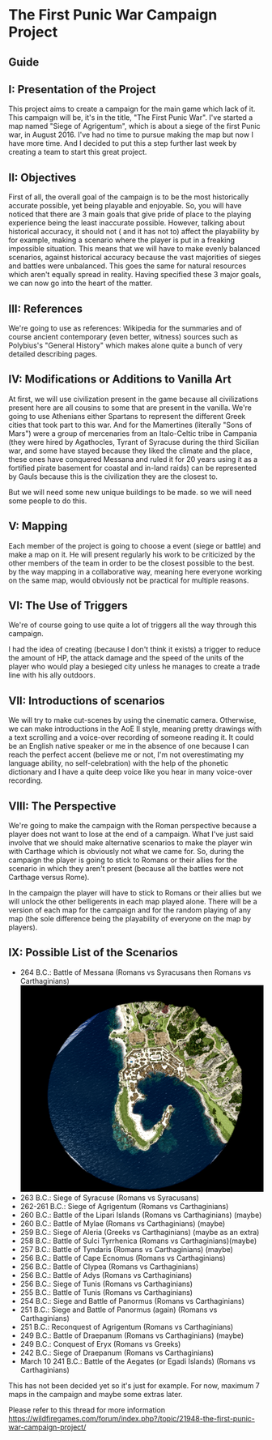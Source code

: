 # The First Punic War Campaign Project

## Guide

## I: Presentation of the Project
This project aims to create a campaign for the main game which lack of it. This campaign will be, it's in the title, "The First Punic War". I've started a map named "Siege of Agrigentum", which is about a siege of the first Punic war, in August 2016. I've had no time to pursue making the map but now I have more time. And I decided to put this a step further last week by creating a team to start this great project.


## II: Objectives
First of all, the overall goal of the campaign is to be the most historically accurate possible, yet being playable and enjoyable. So, you will have noticed that there are 3 main goals that give pride of place to the playing experience being the least inaccurate possible. However, talking about historical accuracy, it should not ( and it has not to) affect the playability by for example, making a scenario where the player is put in a freaking impossible situation. This means that we will have to make evenly balanced scenarios, against historical accuracy because the vast majorities of sieges and battles were unbalanced. This goes the same for natural resources which aren't equally spread in reality. Having specified these 3 major goals, we can now go into the heart of the matter.

## III: References
We're going to use as references: Wikipedia for the summaries and of course ancient contemporary (even better, witness) sources such as Polybius's "General History" which makes alone quite a bunch of very detailed describing pages.

## IV: Modifications or Additions to Vanilla Art
At first, we will use civilization present in the game because all civilizations present here are all cousins to some that are present in the vanilla. We're going to use Athenians either Spartans to represent the different Greek cities that took part to this war. And for the Mamertines (literally "Sons of Mars") were a group of mercenaries from an Italo-Celtic tribe in Campania (they were hired by Agathocles, Tyrant of Syracuse during the third Sicilian war, and some have stayed because they liked the climate and the place, these ones have conquered Messana and ruled it for 20 years using it as a fortified pirate basement for coastal and in-land raids) can be represented by Gauls because this is the civilization they are the closest to.

But we will need some new unique buildings to be made. so we will need some people to do this.

## V: Mapping
Each member of the project is going to choose a event (siege or battle) and make a map on it. He will present regularly his work to be criticized by the other members of the team in order to be the closest possible to the best. by the way mapping in a collaborative way, meaning here everyone working on the same map, would obviously not be practical for multiple reasons.

## VI: The Use of Triggers
We're of course going to use quite a lot of triggers all the way through this campaign.

I had the idea of creating (because I don't think it exists) a trigger to reduce the amount of HP, the attack damage and the speed of the units of the player who would play a besieged city unless he manages to create a trade line with his ally outdoors.

## VII: Introductions of scenarios
We will try to make cut-scenes by using the cinematic camera. Otherwise, we can make introductions in the AoE II style, meaning pretty drawings with a text scrolling and a voice-over recording of someone reading it. It could be an English native speaker or me in the absence of one because I can reach the perfect accent (believe me or not, I'm not overestimating my language ability, no self-celebration) with the help of the phonetic dictionary and I have a quite deep voice like you hear in many voice-over recording.

## VIII: The Perspective
We're going to make the campaign with the Roman perspective because a player does not want to lose at the end of a campaign. What I've just said involve that we should make alternative scenarios to make the player win with Carthage which is obviously not what we came for. So, during the campaign the player is going to stick to Romans or their allies for the scenario in which they aren't present (because all the battles were not Carthage versus Rome).

In the campaign the player will have to stick to Romans or their allies but we will unlock the other belligerents in each map played alone. There will be a version of each map for the campaign and for the random playing of any map (the sole difference being the playability of everyone on the map by players).

## IX: Possible List of the Scenarios
- 264 B.C.: Battle of Messana (Romans vs Syracusans then Romans vs Carthaginians)
![alt tag](https://github.com/0ADMods/campaign_first_punic_war/blob/master/battle-of-messana/mesina_preview.png "Messana")
- 263 B.C.: Siege of Syracuse (Romans vs Syracusans)
- 262-261 B.C.: Siege of Agrigentum (Romans vs Carthaginians)
- 260 B.C.: Battle of the Lipari Islands (Romans vs Carthaginians) (maybe)
- 260 B.C.: Battle of Mylae (Romans vs Carthaginians) (maybe)
- 259 B.C.: Siege of Aleria (Greeks vs Carthaginians) (maybe as an extra)
- 258 B.C.: Battle of Sulci Tyrrhenica (Romans vs Carthaginians)(maybe)
- 257 B.C.: Battle of Tyndaris (Romans vs Carthaginians) (maybe)
- 256 B.C.: Battle of Cape Ecnomus (Romans vs Carthaginians)
- 256 B.C.: Battle of Clypea (Romans vs Carthaginians)
- 256 B.C.: Battle of Adys (Romans vs Carthaginians)
- 256 B.C.: Siege of Tunis (Romans vs Carthaginians)
- 255 B.C.: Battle of Tunis (Romans vs Carthaginians)
- 254 B.C.: Siege and Battle of Panormus (Romans vs Carthaginians)
- 251 B.C.: Siege and Battle of Panormus (again) (Romans vs Carthaginians)
- 251 B.C.: Reconquest of Agrigentum (Romans vs Carthaginians)
- 249 B.C.: Battle of Draepanum (Romans vs Carthaginians) (maybe)
- 249 B.C.: Conquest of Eryx (Romans vs Greeks)
- 242 B.C.: Siege of Draepanum (Romans vs Carthaginians)
- March 10 241 B.C.: Battle of the Aegates (or Egadi Islands) (Romans vs Carthaginians)

This has not been decided yet so it's just for example. For now, maximum 7 maps in the campaign and maybe some extras later.

Please refer to this thread for more information
https://wildfiregames.com/forum/index.php?/topic/21948-the-first-punic-war-campaign-project/


